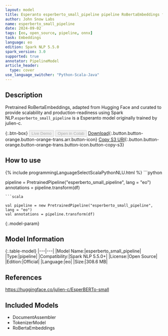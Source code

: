 ```yaml
---
layout: model
title: Esperanto esperberto_small_pipeline pipeline RoBertaEmbeddings from julien-c
author: John Snow Labs
name: esperberto_small_pipeline
date: 2024-09-02
tags: [eo, open_source, pipeline, onnx]
task: Embeddings
language: eo
edition: Spark NLP 5.5.0
spark_version: 3.0
supported: true
annotator: PipelineModel
article_header:
  type: cover
use_language_switcher: "Python-Scala-Java"
---
```


## Description

Pretrained RoBertaEmbeddings, adapted from Hugging Face and curated to provide scalability and production-readiness using Spark NLP.`esperberto_small_pipeline` is a Esperanto model originally trained by julien-c.

{:.btn-box}
<button class="button button-orange" disabled>Live Demo</button>
<button class="button button-orange" disabled>Open in Colab</button>
[Download](https://s3.amazonaws.com/auxdata.johnsnowlabs.com/public/models/esperberto_small_pipeline_eo_5.5.0_3.0_1725264888278.zip){:.button.button-orange.button-orange-trans.arr.button-icon}
[Copy S3 URI](s3://auxdata.johnsnowlabs.com/public/models/esperberto_small_pipeline_eo_5.5.0_3.0_1725264888278.zip){:.button.button-orange.button-orange-trans.button-icon.button-copy-s3}

## How to use



<div class="tabs-box" markdown="1">
{% include programmingLanguageSelectScalaPythonNLU.html %}
```python

pipeline = PretrainedPipeline("esperberto_small_pipeline", lang = "eo")
annotations =  pipeline.transform(df)   

```
```scala

val pipeline = new PretrainedPipeline("esperberto_small_pipeline", lang = "eo")
val annotations = pipeline.transform(df)

```
</div>

{:.model-param}
## Model Information

{:.table-model}
|---|---|
|Model Name:|esperberto_small_pipeline|
|Type:|pipeline|
|Compatibility:|Spark NLP 5.5.0+|
|License:|Open Source|
|Edition:|Official|
|Language:|eo|
|Size:|308.6 MB|

## References

https://huggingface.co/julien-c/EsperBERTo-small

## Included Models

- DocumentAssembler
- TokenizerModel
- RoBertaEmbeddings
